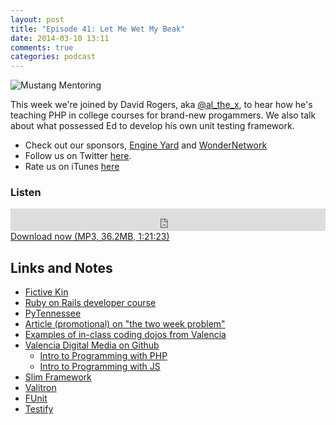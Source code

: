 ```yaml
---
layout: post
title: "Episode 41: Let Me Wet My Beak"
date: 2014-03-10 13:11
comments: true
categories: podcast
---
```


<img src="http://devhell.s3.amazonaws.com/images/wet_my_beak.jpg" alt="Mustang Mentoring">

This week we're joined by David Rogers, aka [@al_the_x](https://twitter.com/al_the_x), to hear how he's teaching PHP in college courses for brand-new progammers. We also talk about what possessed Ed to develop his own unit testing framework.

* Check out our sponsors, [Engine Yard](http://www.engineyard.com/) and [WonderNetwork](https://wondernetwork.com/)
* Follow us on Twitter [here](https://twitter.com/dev_hell).
* Rate us on iTunes [here](http://itunes.apple.com/us/podcast/dev-hell/id489840699)

### Listen

<iframe frameborder="0" height="36px" scrolling="no" seamless src="https://simplecast.com/e/35301?style=dark" width="100%"></iframe>
<a href="http://audio.simplecast.com/35301.mp3" rel="enclosure">Download now (MP3, 36.2MB, 1:21:23)</a>

## Links and Notes

* [Fictive Kin](http://fictivekin.com)
* [Ruby on Rails developer course](http://devbootcamp.com/)
* [PyTennessee](http://www.pytennessee.org/)
* [Article (promotional) on "the two week problem"](https://www.openshift.com/blogs/solving-the-two-week-problem-by-developing-in-the-cloud)
* [Examples of in-class coding dojos from Valencia](https://github.com/vcc-dig1108/vcc-dig1108-coding-dojos)
* [Valencia Digital Media on Github](https://github.com/valencia-digital-media/)
  * [Intro to Programming with PHP](https://github.com/vcc-dig1108/)
  * [Intro to Programming with JS](https://github.com/vcc-dig1102/)
* [Slim Framework](http://www.slimframework.com/)
* [Valitron](http://vancelucas.com/blog/valitron-the-simple-validation-library-that-doesnt-suck/)
* [FUnit](https://github.com/funkatron/FUnit)
* [Testify](http://tutorialzine.com/projects/testify/)

